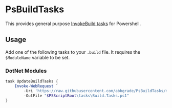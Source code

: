 # PsBuildTasks

This provides general purpose [InvokeBuild tasks](https://github.com/nightroman/Invoke-Build) for Powershell.

## Usage

Add one of the following tasks to your `.build` file.
It requires the `$ModuleName` variable to be set.

### DotNet Modules

```powershell
task UpdateBuildTasks {
	Invoke-WebRequest `
		-Uri 'https://raw.githubusercontent.com/abbgrade/PsBuildTasks/main/DotNet/Build.Tasks.ps1' `
		-OutFile "$PSScriptRoot\tasks\Build.Tasks.ps1"
}
```
